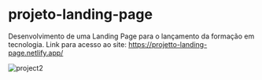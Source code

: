 # projeto-landing-page
Desenvolvimento de uma Landing Page para o lançamento da formação em tecnologia. Link para acesso ao site: https://projetto-landing-page.netlify.app/

![project2](https://github.com/VictorYooga/Projeto-Landing-Page/assets/159231116/7193c5c1-d752-4546-b614-b905ed7f3087)
